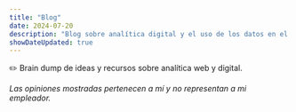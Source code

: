 ```yaml
---
title: "Blog"
date: 2024-07-20
description: "Blog sobre analítica digital y el uso de los datos en el marketing digital."
showDateUpdated: true
---
```


✏️ Brain dump de ideas y recursos sobre analítica web y digital.

_Las opiniones mostradas pertenecen a mí y no representan a mi empleador._
